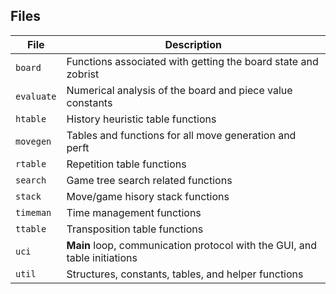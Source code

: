 ## Files

| File | Description |
| --- | --- |
| `board` | Functions associated with getting the board state and zobrist |
| `evaluate` | Numerical analysis of the board and piece value constants |
| `htable` | History heuristic table functions |
| `movegen` | Tables and functions for all move generation and perft |
| `rtable` | Repetition table functions |
| `search` | Game tree search related functions |
| `stack` | Move/game hisory stack functions |
| `timeman` | Time management functions |
| `ttable` | Transposition table functions |
| `uci` | **Main** loop, communication protocol with the GUI, and table initiations |
| `util` | Structures, constants, tables, and helper functions |
